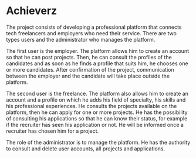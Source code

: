 # Achieverz

The project consists of developing a professional platform that connects tech freelancers and employers who need their service. There are two types users and the administrator who manages the platform.


The first user is the employer.  The platform allows him to create an account so that he can post projects.  Then, he can consult the profiles of the candidates and as soon as he finds a profile that suits him, he chooses one or more candidates.  After confirmation of the project, communication between the employer and the candidate will take place outside the platform.


The second user is the freelance.  The platform also allows him to create an account and a profile on which he adds his field of specialty, his skills and his professional experiences.  He consults the projects available on the platform, then he can apply for one or more projects.  He has the possibility of consulting his applications so that he can know their status, for example if the recruiter has seen his application or not.  He will be informed once a recruiter has chosen him for a project.


The role of the administrator is to manage the platform.  He has the authority to consult and delete user accounts, all projects and applications.
